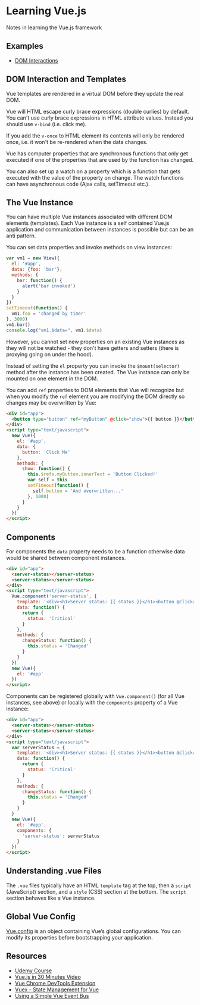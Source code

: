 # Learning Vue.js

Notes in learning the Vue.js framework

## Examples

* [DOM Interactions](examples/dom-interactions.html)

## DOM Interaction and Templates

Vue templates are rendered in a virtual DOM before they update the real DOM.

Vue will HTML escape curly brace expressions (double curlies) by default.
You can't use curly brace expressions in HTML attribute values. Instead
you should use `v-bind` (i.e. <a v-bind:href="url">click me</a>).

If you add the `v-once` to HTML element its contents will only be rendered once, i.e.
it won't be re-rendered when the data changes.

Vue has computer properties that are synchronous functions that only get executed if
one of the properties that are used by the function has changed.

You can also set up a watch on a property which is a function that gets executed
with the value of the property on change. The watch functions can have asynchronous code
(Ajax calls, setTimeout etc.).

## The Vue Instance

You can have multiple Vue instances associated with different DOM elements (templates).
Each Vue instance is a self contained Vue.js application and communication between
instances is possible but can be an anti pattern.

You can set data properties and invoke methods on view instances:

```javascript
var vm1 = new View({
  el: '#app',
  data: {foo: 'bar'},
  methods: {
    bar: function() {
      alert('bar invoked')
    }
  }
})
setTimeout(function() {
  vm1.foo = 'changed by timer'
}, 3000)
vm1.bar()
console.log("vm1.$data=", vm1.$data)
```

However, you cannot set new properties on an existing Vue instances as they will
not be watched - they don't have getters and setters (there is proxying going on
under the hood).

Instead of setting the `el` property you can invoke the `$mount(selector)` method
after the instance has been created. The Vue instance can only be mounted on one
element in the DOM.

You can add `ref` properties to DOM elements that Vue will recognize but when
you modify the `ref` element you are modifying the DOM directly so changes
may be overwritten by Vue:

```html
<div id="app">
  <button type="button" ref="myButton" @click="show">{{ button }}</button>  
</div>
<script type="text/javascript">
  new Vue({
    el: '#app',
    data: {
      button: 'Click Me'
    },
    methods: {
      show: function() {
        this.$refs.myButton.innerText = 'Button Clicked!'
        var self = this
        setTimeout(function() {
          self.button = 'And overwritten...'
        }, 1000)
      }
    }
  })
</script>
```

## Components

For components the `data` property needs to be a function otherwise data would be
shared between component instances.

```html
<div id="app">
  <server-status></server-status>
  <server-status></server-status>
</div>
<script type="text/javascript">
  Vue.component('server-status', {
    template: '<div><h1>Server status: {{ status }}</h1><button @click="changeStatus">Change</button></div>',
    data: function() {
      return {
        status: 'Critical'
      }
    },
    methods: {
      changeStatus: function() {
        this.status = 'Changed'
      }
    }
  })
  new Vue({
    el: '#app'
  })
</script>
```

Components can be registered globally with `Vue.component()` (for all Vue instances, see above) or locally with the
`components` property of a Vue instance:

```html
<div id="app">
  <server-status></server-status>
  <server-status></server-status>
</div>
<script type="text/javascript">
  var serverStatus = {
    template: '<div><h1>Server status: {{ status }}</h1><button @click="changeStatus">Change</button></div>',
    data: function() {
      return {
        status: 'Critical'
      }
    },
    methods: {
      changeStatus: function() {
        this.status = 'Changed'
      }
    }
  }
  new Vue({
    el: '#app',
    components: {
      'server-status': serverStatus
    }
  })
</script>
```

## Understanding .vue Files

The `.vue` files typically have an HTML `template` tag at the top, then a `script` (JavaScript) section, and a `style` (CSS) section at the bottom. The `script` section behaves like a Vue instance.

## Global Vue Config

[Vue.config](https://vuejs.org/v2/api/#Global-Config) is an object containing Vue’s global configurations. You can modify its properties before bootstrapping your application.

## Resources

* [Udemy Course](https://www.udemy.com/vuejs-2-the-complete-guide)
* [Vue.js in 30 Minutes Video](https://www.youtube.com/watch?v=VPUdtEf3oXI)
* [Vue Chrome DevTools Extension](https://github.com/vuejs/vue-devtools)
* [Vuex - State Management for Vue](https://github.com/vuejs/vuex)
* [Using a Simple Vue Event Bus](https://vuejs.org/v2/guide/components.html#Non-Parent-Child-Communication)
